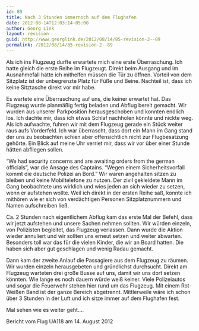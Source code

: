 ```yaml
---
id: 89
title: Nach 3 Stunden immernoch auf dem Flughafen
date: 2012-08-14T12:03:14-05:00
author: Georg Link
layout: revision
guid: http://www.georglink.de/2012/08/14/85-revision-2--89
permalink: /2012/08/14/85-revision-2--89
---
```

Als ich ins Flugzeug durfte erwartete mich eine erste Überraschung. Ich hatte gleich die erste Reihe im Flugzeugt. Direkt beim Ausgang und im Ausnahmefall hätte ich mithelfen müssen die Tür zu öffnen. Vorteil von dem Sitzplatz ist der unbegrenzte Platz für Füße und Beine. Nachteil ist, dass ich keine Sitztasche direkt vor mir habe.

Es wartete eine Überraschung auf uns, die keiner erwartet hat. Das Flugzeug wurde planmäßig fertig beladen und Abflug bereit gemacht. Wir wurden aus unserer Parkposition herausgeschoben und konnten endlich los. Ich dachte mir, dass ich etwas Schlaf nachholen könnte und nickte weg. Als ich aufwachte, fuhren wir mit dem Flugzeug gerade ein Stück weiter raus aufs Vorderfeld. Ich war überrascht, dass dort ein Mann im Gang stand der uns zu beobachten schien aber offensichtlich nicht zur Flugbesatzung gehörte. Ein Blick auf meine Uhr verriet mir, dass wir vor über einer Stunde hätten abfliegen sollen. 

&#8220;We had security concerns and are awaiting orders from the german officials&#8221;, war die Ansage des Captains. &#8220;Wegen einem Sicherheitsvorfall kommt die deutsche Polizei an Bord.&#8221; Wir waren angehalten sitzen zu bleiben und keine Mobiltelefone zu nutzen. Der zivil gekleidete Mann im Gang beobachtete uns wirklich und wies jeden an sich wieder zu setzen, wenn er aufstehen wollte. Weil ich direkt in der ersten Reihe saß, konnte ich mithören wie er sich von verdächtigen Personen Sitzplatznummern und Namen aufschreiben ließ.

Ca. 2 Stunden nach eigentlichem Abflug kam das erste Mal der Befehl, dass wir jetzt aufstehen und unsere Sachen nehmen sollten. Wir würden einzeln, von Polizisten begleitet, das Flugzeug verlassen. Dann wurde die Aktion wieder annuliert und wir sollten uns erneut setzen und weiter abwarten. Besonders toll war das für die vielen Kinder, die wir an Board hatten. Die haben sich aber gut geschlagen und wenig Radau gemacht. 

Dann kam der zweite Anlauf die Passagiere aus dem Flugzeug zu räumen. Wir wurden einzeln herausgebeten und gründlichst durchsucht. Direkt am Flugzeug warteten drei große Busse auf uns, damit wir uns dort setzen könnten. Wie lange es noch dauern würde weiß keiner. Viele Polizeiautos und sogar die Feuerwehr stehen hier rund um das Flugzeug. Mit einem Rot-Weißen Band ist der ganze Bereich abgetrennt. Mittlerweile wäre ich schon über 3 Stunden in der Luft und ich sitze immer auf dem Flughafen fest.

Mal sehen wie es weiter geht&#8230;.

Bericht vom Flug UA118 am 14. August 2012